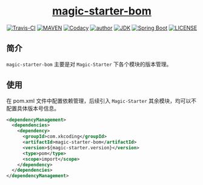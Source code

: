 <h1 align="center"><a href="https://github.com/xkcoding/magic-starter/magic-starter-bom" target="_blank">magic-starter-bom</a></h1>
<p align="center">
<a href="https://travis-ci.com/xkcoding/magic-starter" target="_blank"><img alt="Travis-CI" src="https://travis-ci.com/xkcoding/magic-starter.svg?branch=master"/></a>
  <a href="https://search.maven.org/artifact/com.xkcoding/magic-starter-bom" target="_blank"><img alt="MAVEN" src="https://img.shields.io/maven-central/v/com.xkcoding/magic-starter-bom.svg?color=brightgreen&label=Maven%20Central"></a>
  <a href="https://www.codacy.com/manual/xkcoding/magic-starter?utm_source=github.com&amp;utm_medium=referral&amp;utm_content=xkcoding/magic-starter&amp;utm_campaign=Badge_Grade" target="_blank"><img alt="Codacy" src="https://api.codacy.com/project/badge/Grade/6b998c3a533e451690b4164ab1acd164"/></a>
  <a href="https://xkcoding.com" target="_blank"><img alt="author" src="https://img.shields.io/badge/author-Yangkai.Shen-blue.svg"/></a>
  <a href="https://www.oracle.com/technetwork/java/javase/downloads/index.html" target="_blank"><img alt="JDK" src="https://img.shields.io/badge/JDK-1.8.0_162-orange.svg"/></a>
  <a href="https://docs.spring.io/spring-boot/docs/2.1.8.RELEASE/reference/html/" target="_blank"><img alt="Spring Boot" src="https://img.shields.io/badge/Spring Boot-2.1.8.RELEASE-brightgreen.svg"/></a>
  <a href="https://github.com/xkcoding/magic-starter/blob/master/LICENSE" target="_blank"><img alt="LICENSE" src="https://img.shields.io/github/license/xkcoding/magic-starter.svg"/></a>
</p>

## 简介

`magic-starter-bom` 主要是对 `Magic-Starter` 下各个模块的版本管理。

## 使用

在 pom.xml 文件中配置依赖管理，后续引入 `Magic-Starter` 其余模块，均可以不配置具体版本号信息。

```xml
<dependencyManagement>
  <dependencies>
    <dependency>
      <groupId>com.xkcoding</groupId>
      <artifactId>magic-starter-bom</artifactId>
      <version>${magic-starter.version}</version>
      <type>pom</type>
      <scope>import</scope>
    </dependency>
  </dependencies>
</dependencyManagement>
```

